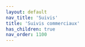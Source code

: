 ```yaml
---
layout: default
nav_title: 'Suivis'
title: 'Suivis commerciaux'
has_children: true
nav_order: 1100
---
```

